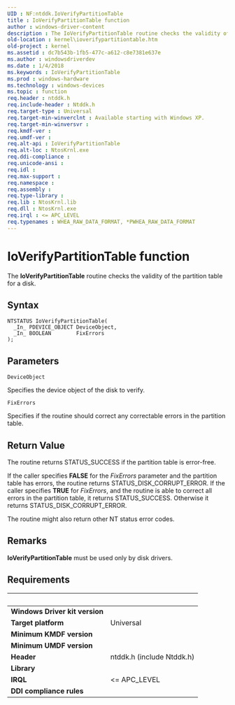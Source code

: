 ```yaml
---
UID : NF:ntddk.IoVerifyPartitionTable
title : IoVerifyPartitionTable function
author : windows-driver-content
description : The IoVerifyPartitionTable routine checks the validity of the partition table for a disk.
old-location : kernel\ioverifypartitiontable.htm
old-project : kernel
ms.assetid : dc7b543b-1fb5-477c-a612-c8e7381e637e
ms.author : windowsdriverdev
ms.date : 1/4/2018
ms.keywords : IoVerifyPartitionTable
ms.prod : windows-hardware
ms.technology : windows-devices
ms.topic : function
req.header : ntddk.h
req.include-header : Ntddk.h
req.target-type : Universal
req.target-min-winverclnt : Available starting with Windows XP.
req.target-min-winversvr : 
req.kmdf-ver : 
req.umdf-ver : 
req.alt-api : IoVerifyPartitionTable
req.alt-loc : NtosKrnl.exe
req.ddi-compliance : 
req.unicode-ansi : 
req.idl : 
req.max-support : 
req.namespace : 
req.assembly : 
req.type-library : 
req.lib : NtosKrnl.lib
req.dll : NtosKrnl.exe
req.irql : <= APC_LEVEL
req.typenames : WHEA_RAW_DATA_FORMAT, *PWHEA_RAW_DATA_FORMAT
---
```



# IoVerifyPartitionTable function
The <b>IoVerifyPartitionTable</b> routine checks the validity of the partition table 
   for a disk.

## Syntax

````
NTSTATUS IoVerifyPartitionTable(
  _In_ PDEVICE_OBJECT DeviceObject,
  _In_ BOOLEAN        FixErrors
);
````

## Parameters

`DeviceObject`

Specifies the device object of the disk to verify.

`FixErrors`

Specifies if the routine should correct any correctable errors in the partition table.


## Return Value

The routine returns STATUS_SUCCESS if the partition table is error-free.

If the caller specifies <b>FALSE</b> for the <i>FixErrors</i> parameter 
       and the partition table has errors, the routine returns STATUS_DISK_CORRUPT_ERROR. If the caller specifies 
       <b>TRUE</b> for <i>FixErrors</i>, and the routine is able to correct all 
       errors in the partition table, it returns STATUS_SUCCESS. Otherwise it returns STATUS_DISK_CORRUPT_ERROR.

The routine might also return other NT status error codes.

## Remarks

<b>IoVerifyPartitionTable</b> must be used only by disk drivers.</p>

## Requirements
| &nbsp; | &nbsp; |
| ---- |:---- |
| **Windows Driver kit version** |  |
| **Target platform** | Universal |
| **Minimum KMDF version** |  |
| **Minimum UMDF version** |  |
| **Header** | ntddk.h (include Ntddk.h) |
| **Library** |  |
| **IRQL** | <= APC_LEVEL |
| **DDI compliance rules** |  |